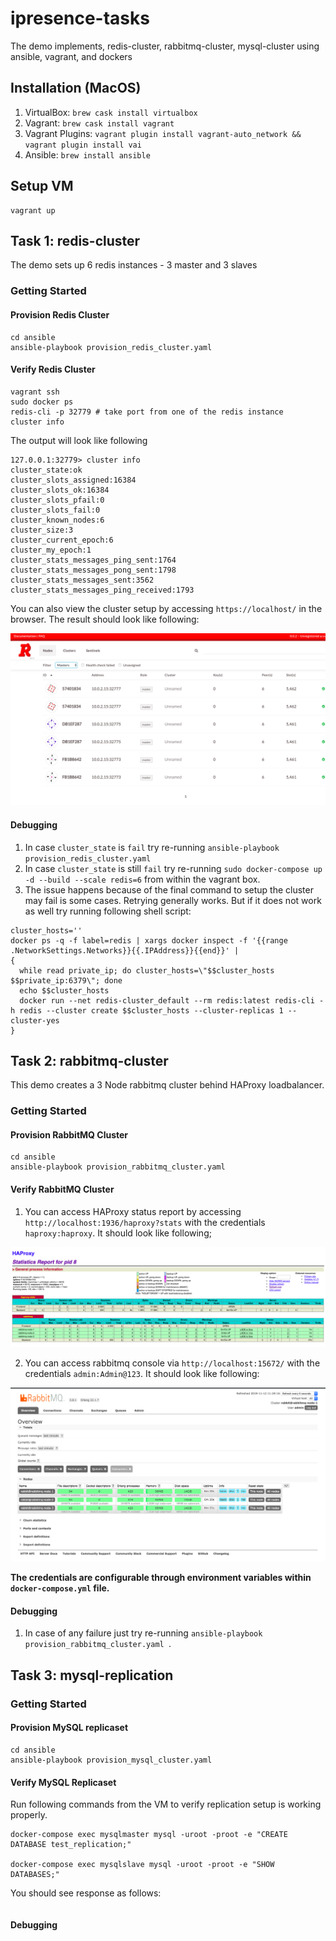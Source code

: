 # ipresence-tasks
The demo implements, redis-cluster, rabbitmq-cluster, mysql-cluster using ansible, vagrant, and dockers

## Installation (MacOS)
1. VirtualBox: `brew cask install virtualbox`
2. Vagrant: `brew cask install vagrant`
3. Vagrant Plugins: `vagrant plugin install vagrant-auto_network && vagrant plugin install vai`
4. Ansible: `brew install ansible`

## Setup VM

```
vagrant up
```

## Task 1: redis-cluster
The demo sets up 6 redis instances - 3 master and 3 slaves

### Getting Started

#### Provision Redis Cluster
```
cd ansible
ansible-playbook provision_redis_cluster.yaml
```

#### Verify Redis Cluster

```
vagrant ssh
sudo docker ps
redis-cli -p 32779 # take port from one of the redis instance
cluster info
```

The output will look like following
```
127.0.0.1:32779> cluster info
cluster_state:ok
cluster_slots_assigned:16384
cluster_slots_ok:16384
cluster_slots_pfail:0
cluster_slots_fail:0
cluster_known_nodes:6
cluster_size:3
cluster_current_epoch:6
cluster_my_epoch:1
cluster_stats_messages_ping_sent:1764
cluster_stats_messages_pong_sent:1798
cluster_stats_messages_sent:3562
cluster_stats_messages_ping_received:1793
```

You can also view the cluster setup by accessing `https://localhost/` in the browser. The result should look like following:

![Image](./images/redis-cluster.png)

#### Debugging

1. In case `cluster_state` is `fail` try re-running `ansible-playbook provision_redis_cluster.yaml`
2. In case `cluster_state` is still `fail` try re-running `sudo docker-compose up -d --build --scale redis=6` from within the vagrant box.
3. The issue happens because of the final command to setup the cluster may fail is some cases. Retrying generally works. But if it does not work as well try running following shell script:
```
cluster_hosts=''
docker ps -q -f label=redis | xargs docker inspect -f '{{range .NetworkSettings.Networks}}{{.IPAddress}}{{end}}' | 
{ 
  while read private_ip; do cluster_hosts=\"$$cluster_hosts $$private_ip:6379\"; done
  echo $$cluster_hosts
  docker run --net redis-cluster_default --rm redis:latest redis-cli -h redis --cluster create $$cluster_hosts --cluster-replicas 1 --cluster-yes
}
```

## Task 2: rabbitmq-cluster
This demo creates a 3 Node rabbitmq cluster behind HAProxy loadbalancer.

### Getting Started

#### Provision RabbitMQ Cluster

```
cd ansible
ansible-playbook provision_rabbitmq_cluster.yaml
```

#### Verify RabbitMQ Cluster

1. You can access HAProxy status report by accessing `http://localhost:1936/haproxy?stats` with the credentials `haproxy:haproxy`. It should look like following;

![HAProxy](./images/rabbitmq-cluster-1.png)

2. You can access rabbitmq console via `http://localhost:15672/` with the credentials `admin:Admin@123`. It should look like following:

![HAProxy](./images/rabbitmq-cluster-2.png)

__The credentials are configurable through environment variables within `docker-compose.yml` file.__

#### Debugging

1. In case of any failure just try re-running `ansible-playbook provision_rabbitmq_cluster.yaml
`.

## Task 3: mysql-replication

### Getting Started

#### Provision MySQL replicaset

```
cd ansible
ansible-playbook provision_mysql_cluster.yaml
```

#### Verify MySQL Replicaset
Run following commands from the VM to verify replication setup is working properly.

```
docker-compose exec mysqlmaster mysql -uroot -proot -e "CREATE DATABASE test_replication;"

docker-compose exec mysqlslave mysql -uroot -proot -e "SHOW DATABASES;"
```
You should see response as follows:

```

```

#### Debugging